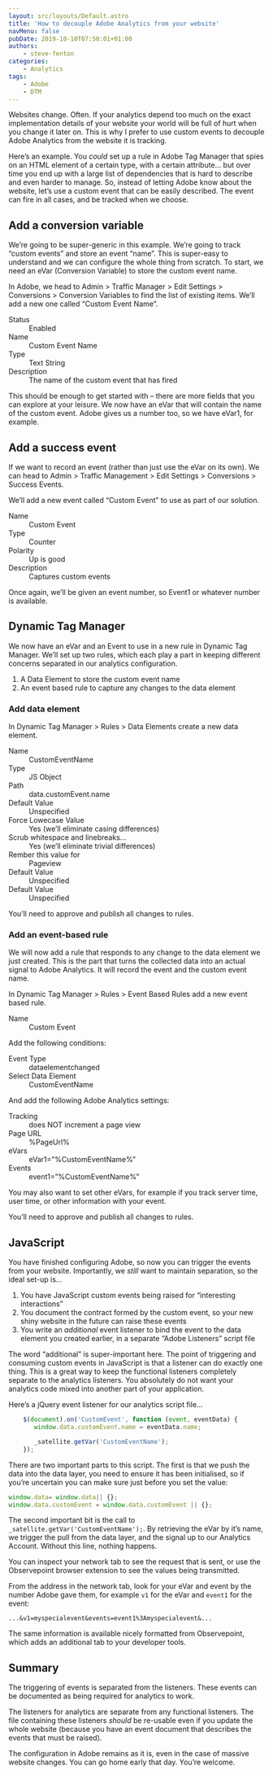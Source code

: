 ```yaml
---
layout: src/layouts/Default.astro
title: 'How to decouple Adobe Analytics from your website'
navMenu: false
pubDate: 2019-10-10T07:50:01+01:00
authors:
    - steve-fenton
categories:
    - Analytics
tags:
    - Adobe
    - DTM
---
```


Websites change. Often. If your analytics depend too much on the exact implementation details of your website your world will be full of hurt when you change it later on. This is why I prefer to use custom events to decouple Adobe Analytics from the website it is tracking.

Here’s an example. You *could* set up a rule in Adobe Tag Manager that spies on an HTML element of a certain type, with a certain attribute… but over time you end up with a large list of dependencies that is hard to describe and even harder to manage. So, instead of letting Adobe know about the website, let’s use a custom event that can be easily described. The event can fire in all cases, and be tracked when we choose.

## Add a conversion variable

We’re going to be super-generic in this example. We’re going to track “custom events” and store an event “name”. This is super-easy to understand and we can configure the whole thing from scratch. To start, we need an eVar (Conversion Variable) to store the custom event name.

In Adobe, we head to Admin > Traffic Manager > Edit Settings > Conversions > Conversion Variables to find the list of existing items. We’ll add a new one called “Custom Event Name”.

<dl><dt>Status</dt><dd>Enabled</dd><dt>Name</dt><dd>Custom Event Name</dd><dt>Type</dt><dd>Text String</dd><dt>Description</dt><dd>The name of the custom event that has fired</dd></dl>

This should be enough to get started with – there are more fields that you can explore at your leisure. We now have an eVar that will contain the name of the custom event. Adobe gives us a number too, so we have eVar1, for example.

## Add a success event

If we want to record an event (rather than just use the eVar on its own). We can head to Admin > Traffic Management > Edit Settings > Conversions > Success Events.

We’ll add a new event called “Custom Event” to use as part of our solution.

<dl><dt>Name</dt><dd>Custom Event</dd><dt>Type</dt><dd>Counter</dd><dt>Polarity</dt><dd>Up is good</dd><dt>Description</dt><dd>Captures custom events</dd></dl>

Once again, we’ll be given an event number, so Event1 or whatever number is available.

## Dynamic Tag Manager

We now have an eVar and an Event to use in a new rule in Dynamic Tag Manager. We’ll set up two rules, which each play a part in keeping different concerns separated in our analytics configuration.

1. A Data Element to store the custom event name
2. An event based rule to capture any changes to the data element

### Add data element

In Dynamic Tag Manager > Rules > Data Elements create a new data element.

<dl><dt>Name</dt><dd>CustomEventName</dd><dt>Type</dt><dd>JS Object</dd><dt>Path</dt><dd>data.customEvent.name</dd><dt>Default Value</dt><dd>Unspecified</dd><dt>Force Lowecase Value</dt><dd>Yes (we’ll eliminate casing differences)</dd><dt>Scrub whitespace and linebreaks…</dt><dd>Yes (we’ll eliminate trivial differences)</dd><dt>Rember this value for</dt><dd>Pageview</dd><dt>Default Value</dt><dd>Unspecified</dd><dt>Default Value</dt><dd>Unspecified</dd></dl>You’ll need to approve and publish all changes to rules.

### Add an event-based rule

We will now add a rule that responds to any change to the data element we just created. This is the part that turns the collected data into an actual signal to Adobe Analytics. It will record the event and the custom event name.

In Dynamic Tag Manager > Rules > Event Based Rules add a new event based rule.

<dl><dt>Name</dt><dd>Custom Event</dd></dl>Add the following conditions:

<dl><dt>Event Type</dt><dd>dataelementchanged</dd><dt>Select Data Element</dt><dd>CustomEventName</dd></dl>And add the following Adobe Analytics settings:

<dl><dt>Tracking</dt><dd>does NOT increment a page view</dd><dt>Page URL</dt><dd>%PageUrl%</dd><dt>eVars</dt><dd>eVar1=”%CustomEventName%”</dd><dt>Events</dt><dd>event1=”%CustomEventName%”</dd></dl>You may also want to set other eVars, for example if you track server time, user time, or other information with your event.

You’ll need to approve and publish all changes to rules.

## JavaScript

You have finished configuring Adobe, so now you can trigger the events from your website. Importantly, we *still* want to maintain separation, so the ideal set-up is…

1. You have JavaScript custom events being raised for “interesting interactions”
2. You document the contract formed by the custom event, so your new shiny website in the future can raise these events
3. You write an *additional* event listener to bind the event to the data element you created earlier, in a separate “Adobe Listeners” script file

The word “additional” is super-important here. The point of triggering and consuming custom events in JavaScript is that a listener can do exactly one thing. This is a great way to keep the functional listeners completely separate to the analytics listeners. You absolutely do not want your analytics code mixed into another part of your application.

Here’s a jQuery event listener for our analytics script file…

```javascript
    $(document).on('CustomEvent', function (event, eventData) {
       window.data.customEvent.name = eventData.name;

       _satellite.getVar('CustomEventName');
    });
```

There are two important parts to this script. The first is that we push the data into the data layer, you need to ensure it has been initialised, so if you’re uncertain you can make sure just before you set the value:

```javascript
window.data= window.data|| {};
window.data.customEvent = window.data.customEvent || {};
```

The second important bit is the call to `_satellite.getVar('CustomEventName');`. By retrieving the eVar by it’s name, we trigger the pull from the data layer, and the signal up to our Analytics Account. Without this line, nothing happens.

You can inspect your network tab to see the request that is sent, or use the Observepoint browser extension to see the values being transmitted.

From the address in the network tab, look for your eVar and event by the number Adobe gave them, for example `v1` for the eVar and `event1` for the event:

`...&v1=myspecialevent&events=event1%3Amyspecialevent&...`

The same information is available nicely formatted from Observepoint, which adds an additional tab to your developer tools.

## Summary

The triggering of events is separated from the listeners. These events can be documented as being required for analytics to work.

The listeners for analytics are separate from any functional listeners. The file containing these listeners *should* be re-usable even if you update the whole website (because you have an event document that describes the events that must be raised).

The configuration in Adobe remains as it is, even in the case of massive website changes. You can go home early that day. You’re welcome.